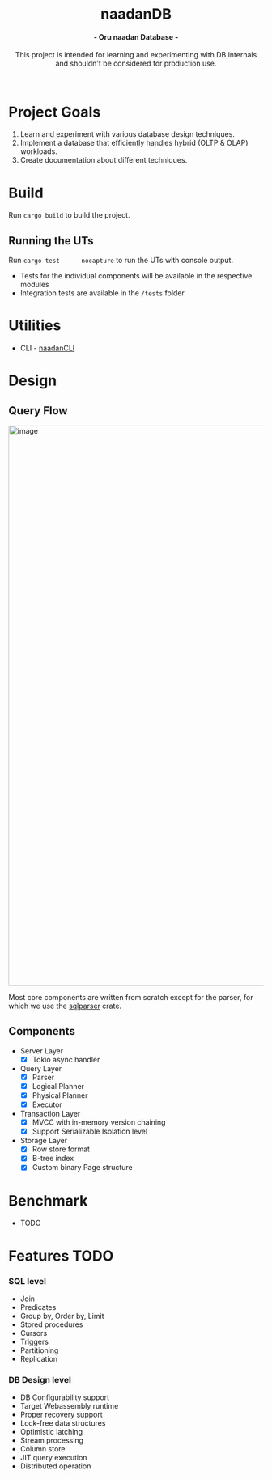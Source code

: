 <h1 align="center">
naadanDB
</h1>
<h4 align="center">
  - Oru naadan Database -
  <br>
</h4>
<p align="center"> This project is intended for learning and experimenting with DB internals and shouldn't be considered for production use. </p>

<br>
  
# Project Goals
1. Learn and experiment with various database design techniques.
2. Implement a database that efficiently handles hybrid (OLTP & OLAP) workloads.
3. Create documentation about different techniques.

# Build

Run `cargo build` to build the project.

## Running the UTs

Run `cargo test -- --nocapture` to run the UTs with console output.

- Tests for the individual components will be available in the respective modules
- Integration tests are available in the `/tests` folder

# Utilities

- CLI - [naadanCLI](https://github.com/nmbr7/naadanCLI)

# Design

## Query Flow

<img width="1108" alt="image" src="https://github.com/nmbr7/naadanDB/assets/19748270/93520ffe-a20c-4219-beab-b0b517061650">

Most core components are written from scratch except for the parser, for which we use the [sqlparser](https://crates.io/crates/sqlparser) crate.

## Components

- Server Layer
  - [x] Tokio async handler
- Query Layer
  - [x] Parser
  - [x] Logical Planner
  - [x] Physical Planner
  - [x] Executor
- Transaction Layer
  - [x] MVCC with in-memory version chaining
  - [x] Support Serializable Isolation level
- Storage Layer
  - [x] Row store format
  - [x] B-tree index
  - [x] Custom binary Page structure

# Benchmark

- TODO

# Features TODO

### SQL level

- Join
- Predicates
- Group by, Order by, Limit
- Stored procedures
- Cursors
- Triggers
- Partitioning
- Replication

### DB Design level

- DB Configurability support
- Target Webassembly runtime
- Proper recovery support
- Lock-free data structures
- Optimistic latching
- Stream processing
- Column store
- JIT query execution
- Distributed operation

